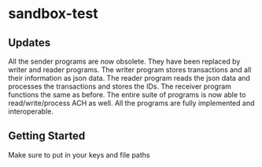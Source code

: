 # sandbox-test
## Updates
All the sender programs are now obsolete. They have been replaced by writer and reader programs.
The writer program stores transactions and all their information as json data. The reader program reads the json
data and processes the transactions and stores the IDs. The receiver program functions the same as before. The entire suite of programs is now able to read/write/process ACH as well. All the programs are fully implemented and interoperable.

## Getting Started
Make sure to put in your keys and file paths
